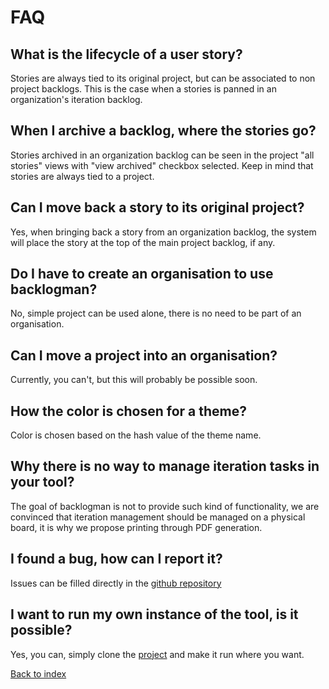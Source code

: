 FAQ
===

What is the lifecycle of a user story?
--------------------------------------

Stories are always tied to its original project, but can be associated to non project backlogs.
This is the case when a stories is panned in an organization's iteration backlog.

When I archive a backlog, where the stories go?
-----------------------------------------------

Stories archived in an organization backlog can be seen in the project "all stories" views with "view archived" checkbox selected.
Keep in mind that stories are always tied to a project.


Can I move back a story to its original project?
------------------------------------------------

Yes, when bringing back a story from an organization backlog, the system will place the story at the top of
the main project backlog, if any.


Do I have to create an organisation to use backlogman?
------------------------------------------------------

No, simple project can be used alone, there is no need to be part of an organisation.


Can I move a project into an organisation?
------------------------------------------

Currently, you can't, but this will probably be possible soon.

How the color is chosen for a theme?
------------------------------------

Color is chosen based on the hash value of the theme name.


Why there is no way to manage iteration tasks in your tool?
-----------------------------------------------------------

The goal of backlogman is not to provide such kind of functionality, we are convinced that iteration management should be
	managed on a physical board, it is why we propose printing through PDF generation.


I found a bug, how can I report it?
-----------------------------------

Issues can be filled directly in the [github repository](https://github.com/dsaradini/facile_backlog)


I want to run my own instance of the tool, is it possible?
----------------------------------------------------------

Yes, you can, simply clone the [project](https://github.com/dsaradini/facile_backlog) and make it run where you want.


[Back to index](index)